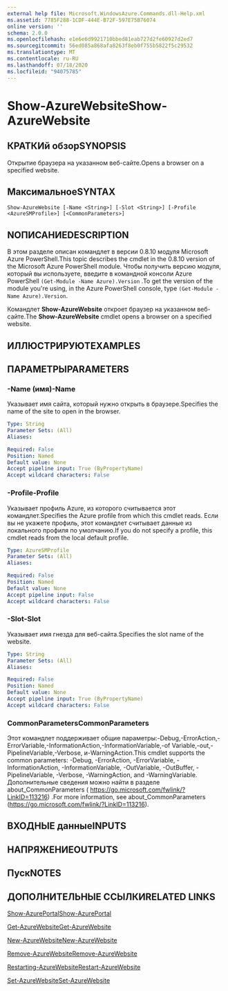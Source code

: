 ```yaml
---
external help file: Microsoft.WindowsAzure.Commands.dll-Help.xml
ms.assetid: 7785F288-1CDF-444E-B72F-597E75B76074
online version: ''
schema: 2.0.0
ms.openlocfilehash: e1e6e6d9921710bbed81eab727d2fe60927d2ed7
ms.sourcegitcommit: 56ed085a868afa8263f8eb0f755b5822f5c29532
ms.translationtype: MT
ms.contentlocale: ru-RU
ms.lasthandoff: 07/18/2020
ms.locfileid: "94075785"
---
```

# <span data-ttu-id="4fa20-101">Show-AzureWebsite</span><span class="sxs-lookup"><span data-stu-id="4fa20-101">Show-AzureWebsite</span></span>

## <span data-ttu-id="4fa20-102">КРАТКИй обзор</span><span class="sxs-lookup"><span data-stu-id="4fa20-102">SYNOPSIS</span></span>
<span data-ttu-id="4fa20-103">Открытие браузера на указанном веб-сайте.</span><span class="sxs-lookup"><span data-stu-id="4fa20-103">Opens a browser on a specified website.</span></span>

## <span data-ttu-id="4fa20-104">Максимальное</span><span class="sxs-lookup"><span data-stu-id="4fa20-104">SYNTAX</span></span>

```
Show-AzureWebsite [-Name <String>] [-Slot <String>] [-Profile <AzureSMProfile>] [<CommonParameters>]
```

## <span data-ttu-id="4fa20-105">NОПИСАНИЕ</span><span class="sxs-lookup"><span data-stu-id="4fa20-105">DESCRIPTION</span></span>
<span data-ttu-id="4fa20-106">В этом разделе описан командлет в версии 0.8.10 модуля Microsoft Azure PowerShell.</span><span class="sxs-lookup"><span data-stu-id="4fa20-106">This topic describes the cmdlet in the 0.8.10 version of the Microsoft Azure PowerShell module.</span></span>
<span data-ttu-id="4fa20-107">Чтобы получить версию модуля, который вы используете, введите в командной консоли Azure PowerShell `(Get-Module -Name Azure).Version` .</span><span class="sxs-lookup"><span data-stu-id="4fa20-107">To get the version of the module you're using, in the Azure PowerShell console, type `(Get-Module -Name Azure).Version`.</span></span>

<span data-ttu-id="4fa20-108">Командлет **Show-AzureWebsite** откроет браузер на указанном веб-сайте.</span><span class="sxs-lookup"><span data-stu-id="4fa20-108">The **Show-AzureWebsite** cmdlet opens a browser on a specified website.</span></span>

## <span data-ttu-id="4fa20-109">ИЛЛЮСТРИРУЮТ</span><span class="sxs-lookup"><span data-stu-id="4fa20-109">EXAMPLES</span></span>

## <span data-ttu-id="4fa20-110">ПАРАМЕТРЫ</span><span class="sxs-lookup"><span data-stu-id="4fa20-110">PARAMETERS</span></span>

### <span data-ttu-id="4fa20-111">-Name (имя)</span><span class="sxs-lookup"><span data-stu-id="4fa20-111">-Name</span></span>
<span data-ttu-id="4fa20-112">Указывает имя сайта, который нужно открыть в браузере.</span><span class="sxs-lookup"><span data-stu-id="4fa20-112">Specifies the name of the site to open in the browser.</span></span>

```yaml
Type: String
Parameter Sets: (All)
Aliases: 

Required: False
Position: Named
Default value: None
Accept pipeline input: True (ByPropertyName)
Accept wildcard characters: False
```

### <span data-ttu-id="4fa20-113">-Profile</span><span class="sxs-lookup"><span data-stu-id="4fa20-113">-Profile</span></span>
<span data-ttu-id="4fa20-114">Указывает профиль Azure, из которого считывается этот командлет.</span><span class="sxs-lookup"><span data-stu-id="4fa20-114">Specifies the Azure profile from which this cmdlet reads.</span></span>
<span data-ttu-id="4fa20-115">Если вы не укажете профиль, этот командлет считывает данные из локального профиля по умолчанию.</span><span class="sxs-lookup"><span data-stu-id="4fa20-115">If you do not specify a profile, this cmdlet reads from the local default profile.</span></span>

```yaml
Type: AzureSMProfile
Parameter Sets: (All)
Aliases: 

Required: False
Position: Named
Default value: None
Accept pipeline input: False
Accept wildcard characters: False
```

### <span data-ttu-id="4fa20-116">-Slot</span><span class="sxs-lookup"><span data-stu-id="4fa20-116">-Slot</span></span>
<span data-ttu-id="4fa20-117">Указывает имя гнезда для веб-сайта.</span><span class="sxs-lookup"><span data-stu-id="4fa20-117">Specifies the slot name of the website.</span></span>

```yaml
Type: String
Parameter Sets: (All)
Aliases: 

Required: False
Position: Named
Default value: None
Accept pipeline input: True (ByPropertyName)
Accept wildcard characters: False
```

### <span data-ttu-id="4fa20-118">CommonParameters</span><span class="sxs-lookup"><span data-stu-id="4fa20-118">CommonParameters</span></span>
<span data-ttu-id="4fa20-119">Этот командлет поддерживает общие параметры:-Debug,-ErrorAction,-ErrorVariable,-InformationAction,-InformationVariable,-of Variable,-out,-PipelineVariable,-Verbose, и-WarningAction.</span><span class="sxs-lookup"><span data-stu-id="4fa20-119">This cmdlet supports the common parameters: -Debug, -ErrorAction, -ErrorVariable, -InformationAction, -InformationVariable, -OutVariable, -OutBuffer, -PipelineVariable, -Verbose, -WarningAction, and -WarningVariable.</span></span> <span data-ttu-id="4fa20-120">Дополнительные сведения можно найти в разделе about_CommonParameters ( https://go.microsoft.com/fwlink/?LinkID=113216) .</span><span class="sxs-lookup"><span data-stu-id="4fa20-120">For more information, see about_CommonParameters (https://go.microsoft.com/fwlink/?LinkID=113216).</span></span>

## <span data-ttu-id="4fa20-121">ВХОДНЫЕ данные</span><span class="sxs-lookup"><span data-stu-id="4fa20-121">INPUTS</span></span>

## <span data-ttu-id="4fa20-122">НАПРЯЖЕНИЕ</span><span class="sxs-lookup"><span data-stu-id="4fa20-122">OUTPUTS</span></span>

## <span data-ttu-id="4fa20-123">Пуск</span><span class="sxs-lookup"><span data-stu-id="4fa20-123">NOTES</span></span>

## <span data-ttu-id="4fa20-124">ДОПОЛНИТЕЛЬНЫЕ ССЫЛКИ</span><span class="sxs-lookup"><span data-stu-id="4fa20-124">RELATED LINKS</span></span>

[<span data-ttu-id="4fa20-125">Show-AzurePortal</span><span class="sxs-lookup"><span data-stu-id="4fa20-125">Show-AzurePortal</span></span>](./Show-AzurePortal.md)

[<span data-ttu-id="4fa20-126">Get-AzureWebsite</span><span class="sxs-lookup"><span data-stu-id="4fa20-126">Get-AzureWebsite</span></span>](./Get-AzureWebsite.md)

[<span data-ttu-id="4fa20-127">New-AzureWebsite</span><span class="sxs-lookup"><span data-stu-id="4fa20-127">New-AzureWebsite</span></span>](./New-AzureWebsite.md)

[<span data-ttu-id="4fa20-128">Remove-AzureWebsite</span><span class="sxs-lookup"><span data-stu-id="4fa20-128">Remove-AzureWebsite</span></span>](./Remove-AzureWebsite.md)

[<span data-ttu-id="4fa20-129">Restarting-AzureWebsite</span><span class="sxs-lookup"><span data-stu-id="4fa20-129">Restart-AzureWebsite</span></span>](./Restart-AzureWebsite.md)

[<span data-ttu-id="4fa20-130">Set-AzureWebsite</span><span class="sxs-lookup"><span data-stu-id="4fa20-130">Set-AzureWebsite</span></span>](./Set-AzureWebsite.md)


